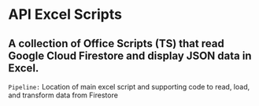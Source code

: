 # API Excel Scripts
A collection of Office Scripts (TS) that read Google Cloud Firestore and display JSON data in Excel.
---
`Pipeline:` Location of main excel script and supporting code to read, load, and transform data from Firestore